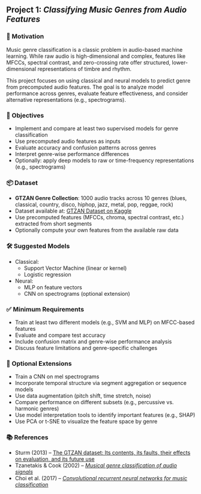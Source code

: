 ## Project 1: *Classifying Music Genres from Audio Features*

### 🧠 Motivation

Music genre classification is a classic problem in audio-based machine learning. While raw audio is high-dimensional and complex, features like MFCCs, spectral contrast, and zero-crossing rate offer structured, lower-dimensional representations of timbre and rhythm.

This project focuses on using classical and neural models to predict genre from precomputed audio features. The goal is to analyze model performance across genres, evaluate feature effectiveness, and consider alternative representations (e.g., spectrograms).

### 🎯 Objectives

- Implement and compare at least two supervised models for genre classification
- Use precomputed audio features as inputs
- Evaluate accuracy and confusion patterns across genres
- Interpret genre-wise performance differences
- Optionally: apply deep models to raw or time-frequency representations (e.g., spectrograms)

### 📦 Dataset

- **GTZAN Genre Collection**: 1000 audio tracks across 10 genres (blues, classical, country, disco, hiphop, jazz, metal, pop, reggae, rock)
- Dataset available at: [GTZAN Dataset on Kaggle](https://www.kaggle.com/datasets/andradaolteanu/gtzan-dataset-music-genre-classification)
- Use precomputed features (MFCCs, chroma, spectral contrast, etc.) extracted from short segments
- Optionally compute your own features from the available raw data

### 🛠️ Suggested Models

- Classical:
  - Support Vector Machine (linear or kernel)
  - Logistic regression
- Neural:
  - MLP on feature vectors
  - CNN on spectrograms (optional extension)

### ✅ Minimum Requirements

- Train at least two different models (e.g., SVM and MLP) on MFCC-based features
- Evaluate and compare test accuracy
- Include confusion matrix and genre-wise performance analysis
- Discuss feature limitations and genre-specific challenges


### 🚀 Optional Extensions

- Train a CNN on mel spectrograms
- Incorporate temporal structure via segment aggregation or sequence models
- Use data augmentation (pitch shift, time stretch, noise)
- Compare performance on different subsets (e.g., percussive vs. harmonic genres)
- Use model interpretation tools to identify important features (e.g., SHAP)
- Use PCA or t-SNE to visualize the feature space by genre

### 📚 References
- Sturm (2013) – [The GTZAN dataset: Its contents, its faults, their effects on evaluation, and its future use](https://arxiv.org/pdf/1306.1461)
- Tzanetakis & Cook (2002) – [*Musical genre classification of audio signals*](https://www.cs.cmu.edu/~gtzan/work/pubs/tsap02gtzan.pdf)
- Choi et al. (2017) – [*Convolutional recurrent neural networks for music classification*](https://arxiv.org/pdf/1609.04243)

